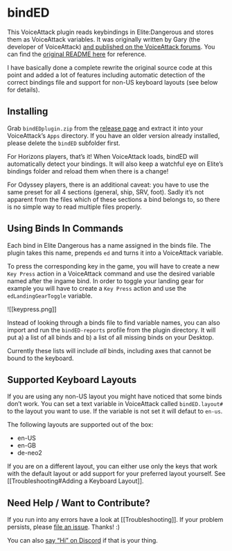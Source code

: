 ﻿# bindED

This VoiceAttack plugin reads keybindings in Elite:Dangerous and stores them as
VoiceAttack variables. It was originally written by Gary (the developer of
VoiceAttack) [and published on the VoiceAttack
forums](https://forum.voiceattack.com/smf/index.php?topic=564.0). You can find
the [original README here](ReadMe.txt) for reference.

I have basically done a complete rewrite the original source code at this point
and added a lot of features including automatic detection of the correct
bindings file and support for non-US keyboard layouts (see below for details).

## Installing

Grab `bindEDplugin.zip` from the [release
page](https://github.com/alterNERDtive/bindED/releases/latest) and extract it
into your VoiceAttack’s `Apps` directory. If you have an older version already
installed, please delete the `bindED` subfolder first.

For Horizons players, that’s it! When VoiceAttack loads, bindED will
automatically detect your bindings. It will also keep a watchful eye on Elite’s
bindings folder and reload them when there is a change!

For Odyssey players, there is an additional caveat: you have to use the same
preset for all 4 sections (general, ship, SRV, foot). Sadly it’s not apparent
from the files which of these sections a bind belongs to, so there is no simple
way to read multiple files properly.

## Using Binds In Commands

Each bind in Elite Dangerous has a name assigned in the binds file. The plugin
takes this name, prepends `ed` and turns it into a VoiceAttack variable.

To press the corresponding key in the game, you will have to create a new
`Key Press` action in a VoiceAttack command and use the desired variable named
after the ingame bind. In order to toggle your landing gear for example you will
have to create a `Key Press` action and use the `edLandingGearToggle` variable.

![[keypress.png]]

Instead of looking through a binds file to find variable names, you can also
import and run the `bindED-reports` profile from the plugin directory. It will
put a) a list of all binds and b) a list of all missing binds on your Desktop.

Currently these lists will include _all_ binds, including axes that cannot be
bound to the keyboard.

## Supported Keyboard Layouts

If you are using any non-US layout you might have noticed that some binds don’t
work. You can set a text variable in VoiceAttack called `bindED.layout#` to the
layout you want to use. If the variable is not set it will defaut to `en-us`.

The following layouts are supported out of the box:

* en-US
* en-GB
* de-neo2

If you are on a different layout, you can either use only the keys that work
with the default layout or add support for your preferred layout yourself. See
[[Troubleshooting#Adding a Keyboard Layout]].

## Need Help / Want to Contribute?

If you run into any errors have a look at [[Troubleshooting]]. If your problem
persists, please [file an
issue](https://github.com/alterNERDtive/bindED/issues/new). Thanks! :)

You can also [say “Hi” on Discord](https://discord.gg/YeXh2s5UC6) if that is
your thing.
